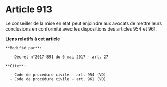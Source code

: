 # Article 913

Le conseiller de la mise en état peut enjoindre aux avocats de mettre leurs conclusions en conformité avec les dispositions
des articles 954 et 961.

**Liens relatifs à cet article**

	**Modifié par**:

	  - Décret n°2017-891 du 6 mai 2017 - art. 27

	**Cite**:

	  - Code de procédure civile - art. 954 (VD)
	  - Code de procédure civile - art. 961 (VD)
